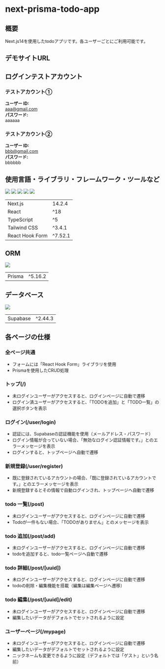 # next-prisma-todo-app

## 概要
Next.js14を使用したtodoアプリです。各ユーザーごとにご利用可能です。

## デモサイトURL


## ログインテストアカウント

### テストアカウント①
<b>ユーザー ID:</b><br/>
aaa@gmail.com<br/>
<b>パスワード:</b><br/>
aaaaaa

### テストアカウント②
<b>ユーザー ID:</b><br/>
bbb@gmail.com<br/>
<b>パスワード:</b><br/>
bbbbbb

## 使用言語・ライブラリ・フレームワーク・ツールなど
<p>
<img src="https://img.shields.io/badge/Next-black?style=for-the-badge&logo=next.js&logoColor=white">
<img src="https://img.shields.io/badge/react-%2320232a.svg?style=for-the-badge&logo=react&logoColor=%2361DAFB">
<img src="https://img.shields.io/badge/typescript-%23007ACC.svg?style=for-the-badge&logo=typescript&logoColor=white">
<img src="https://img.shields.io/badge/tailwindcss-%2338B2AC.svg?style=for-the-badge&logo=tailwind-css&logoColor=white">
<img src="https://img.shields.io/badge/React%20Hook%20Form-%23EC5990.svg?style=for-the-badge&logo=reacthookform&logoColor=white">
</p>
<table>
  <tr>
    <td>Next.js</td>
    <td>14.2.4</td>
  </tr>
  <tr>
    <td>React</td>
    <td>^18</td>
  </tr>
  <tr>
    <td>TypeScript</td>
    <td>^5</td>
  </tr>
  <tr>
    <td>Tailwind CSS</td>
    <td>^3.4.1</td>
  </tr>
  <tr>
    <td>React Hook Form</td>
    <td>^7.52.1</td>
  </tr>
</table>

## ORM
<p>
<img src="https://img.shields.io/badge/Prisma-3982CE?style=for-the-badge&logo=Prisma&logoColor=white">
</p>
<table>
  <tr>
    <td>Prisma</td>
    <td>^5.16.2</td>
  </tr>
</table>

## データベース
<p>
<img src="https://img.shields.io/badge/Supabase-3ECF8E?style=for-the-badge&logo=supabase&logoColor=white">
</p>
<table>
  <tr>
    <td>Supabase</td>
    <td>^2.44.3</td>
  </tr>
</table>

## 各ページの仕様
### 全ページ共通
- フォームには「React Hook Form」ライブラリを使用
- Prismaを使用したCRUD処理

### トップ(/)
- 未ログインユーザーがアクセスすると、ログインページに自動で遷移
- ログイン済ユーザーがアクセスすると、「TODOを追加」と「TODO一覧」の選択ボタンを表示

### ログイン(/user/login)
- 認証には、Supabaseの認証機能を使用（メールアドレス・パスワード）
- ログイン情報が合っていない場合、「無効なログイン認証情報です。」とのエラーメッセージを表示
- ログインすると、トップページへ自動で遷移

### 新規登録(/user/register)
- 既に登録されているアカウントの場合、「既に登録されているアカウントです。」とのエラーメッセージを表示
- 新規登録するとその情報で自動ログインされ、トップページへ自動で遷移

### todo 一覧(/post)
- 未ログインユーザーがアクセスすると、ログインページに自動で遷移
- Todoが一件もない場合、「TODOがありません」とのメッセージを表示

### todo 追加(/post/add)
- 未ログインユーザーがアクセスすると、ログインページに自動で遷移
- todoを追加すると、todo一覧ページへ自動で遷移

### todo 詳細(/post/[uuid])
- 未ログインユーザーがアクセスすると、ログインページに自動で遷移
- todoの削除・編集機能を搭載（編集は編集ページへ遷移）

### todo 編集(/post/[uuid]/edit)
- 未ログインユーザーがアクセスすると、ログインページに自動で遷移
- 編集したいデータがデフォルトでセットされるように設定

### ユーザーページ(/mypage)
- 未ログインユーザーがアクセスすると、ログインページに自動で遷移
- 編集したいデータがデフォルトでセットされるように設定
- ニックネームも変更できるように設定（デフォルトでは「ゲスト」という名前）
